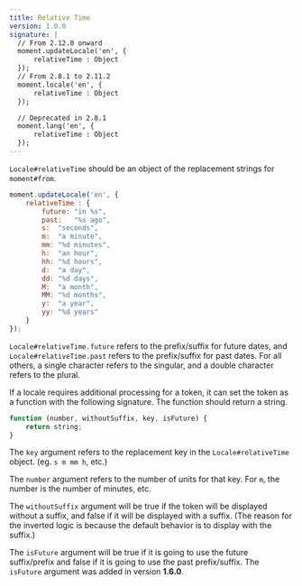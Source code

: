 ```yaml
---
title: Relative Time
version: 1.0.0
signature: |
  // From 2.12.0 onward
  moment.updateLocale('en', {
      relativeTime : Object
  });
  // From 2.8.1 to 2.11.2
  moment.locale('en', {
      relativeTime : Object
  });

  // Deprecated in 2.8.1
  moment.lang('en', {
      relativeTime : Object
  });
---
```



`Locale#relativeTime` should be an object of the replacement strings for `moment#from`.

```javascript
moment.updateLocale('en', {
    relativeTime : {
        future: "in %s",
        past:   "%s ago",
        s:  "seconds",
        m:  "a minute",
        mm: "%d minutes",
        h:  "an hour",
        hh: "%d hours",
        d:  "a day",
        dd: "%d days",
        M:  "a month",
        MM: "%d months",
        y:  "a year",
        yy: "%d years"
    }
});
```

`Locale#relativeTime.future` refers to the prefix/suffix for future dates, and `Locale#relativeTime.past` refers to the prefix/suffix for past dates. For all others, a single character refers to the singular, and a double character refers to the plural.

If a locale requires additional processing for a token, it can set the token as a function with the following signature.
The function should return a string.

<!-- skip-example -->
```javascript
function (number, withoutSuffix, key, isFuture) {
    return string;
}
```

The `key` argument refers to the replacement key in the `Locale#relativeTime ` object. (eg. `s m mm h`, etc.)

The `number` argument refers to the number of units for that key. For `m`, the number is the number of minutes, etc.

The `withoutSuffix` argument will be true if the token will be displayed without a suffix, and false if it will be displayed with a suffix. (The reason for the inverted logic is because the default behavior is to display with the suffix.)

The `isFuture` argument will be true if it is going to use the future suffix/prefix and false if it is going to use the past prefix/suffix. The `isFuture` argument was added in version **1.6.0**.

